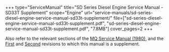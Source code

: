 +++
type="ServiceManual"
title="SD Series Diesel Engine Service Manual - SD33T Supplement"
scope="Engine"
url="service-manuals/sd-series-diesel-engine-service-manual-sd33t-supplement/"
file=["sd-series-diesel-engine-service-manual-sd33t-supplement.pdf", "sd-series-diesel-engine-service-manual-sd33t-supplement.pdf", "7.8MB"]
cover_pages=2
+++

Also refer to the relevant sections of the [MQ Service Manual (1980)](/service-manuals/mq-service-manual-1980/), and the [First](/service-manuals/sd-series-diesel-engine-service-manual/) and [Second](/service-manuals/sd-series-diesel-engine-service-manual-second-revision/) revisions to which this manual is a supplement.
